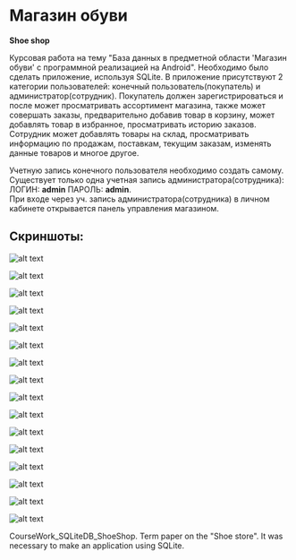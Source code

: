 # Магазин обуви
**Shoe shop**

Курсовая работа на тему "База данных в предметной области 'Магазин обуви' с программной реализацией на Android". Необходимо было сделать приложение, используя SQLite. В приложение присутствуют 2 категории пользователей: конечный пользователь(покупатель) и администратор(сотрудник).
Покупатель должен зарегистрироваться и после может просматривать ассортимент магазина, также может совершать заказы, предварительно добавив товар в корзину, может добавлять товар в избранное, просматривать историю заказов. Сотрудник может добавлять товары на склад, просматривать информацию по продажам, поставкам, текущим заказам, изменять данные товаров и многое другое.

Учетную запись конечного пользователя необходимо создать самому.  
Существует только одна учетная запись администратора(сотрудника): ЛОГИН: **admin** ПАРОЛЬ: **admin**.  
При входе через уч. запись администратора(сотрудника) в личном кабинете открывается панель управления магазином.  

## Скриншоты:

![alt text](https://i.ibb.co/qrW1hQp/1-user-main.jpg)

![alt text](https://i.ibb.co/7zT2v2q/admin-control-panel.jpg)

![alt text](https://i.ibb.co/MZKqNhR/user-navigation-drawer.jpg)

![alt text](https://i.ibb.co/hKRxJys/user-order.jpg)

![alt text](https://i.ibb.co/G2X9kFf/user-order2.jpg)

![alt text](https://i.ibb.co/qB96jph/user-personal-area.jpg)

![alt text](https://i.ibb.co/S6FSSxb/user-shoes.jpg)

![alt text](https://i.ibb.co/Nmv3h7F/user-woman-shoes-type.jpg)

![alt text](https://i.ibb.co/3c4ZvB4/admin-day-results.jpg)

![alt text](https://i.ibb.co/tbsSkWH/admin-new-order.jpg)

![alt text](https://i.ibb.co/fMXZV9s/admin-sales-volume.jpg)

![alt text](https://i.ibb.co/znRVhW5/admin-storage-content.jpg)

![alt text](https://i.ibb.co/9pSBNpQ/login.jpg)

![alt text](https://i.ibb.co/23WZ0Cf/user-basket.jpg)

![alt text](https://i.ibb.co/W0FV6NR/user-favorite.jpg)

![alt text](https://i.ibb.co/R4zHMNH/user-man-shoes-type.jpg)

CourseWork_SQLiteDB_ShoeShop. Term paper on the "Shoe store". It was necessary to make an application using SQLite.
